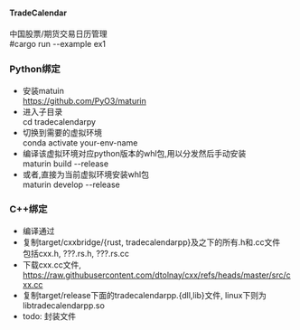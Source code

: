 #### TradeCalendar
中国股票/期货交易日历管理  
#cargo run --example ex1

### Python绑定
- 安装matuin  
https://github.com/PyO3/maturin
- 进入子目录  
cd tradecalendarpy
- 切换到需要的虚拟环境  
conda activate your-env-name
- 编译该虚拟环境对应python版本的whl包,用以分发然后手动安装  
maturin build --release
- 或者,直接为当前虚拟环境安装whl包  
maturin develop --release
### C++绑定
- 编译通过
- 复制target/cxxbridge/{rust, tradecalendarpp}及之下的所有.h和.cc文件  
  包括cxx.h, ???.rs.h, ???.rs.cc  
- 下载cxx.cc文件,   
  https://raw.githubusercontent.com/dtolnay/cxx/refs/heads/master/src/cxx.cc
- 复制target/release下面的tradecalendarpp.{dll,lib}文件, linux下则为libtradecalendarpp.so
- todo: 封装文件